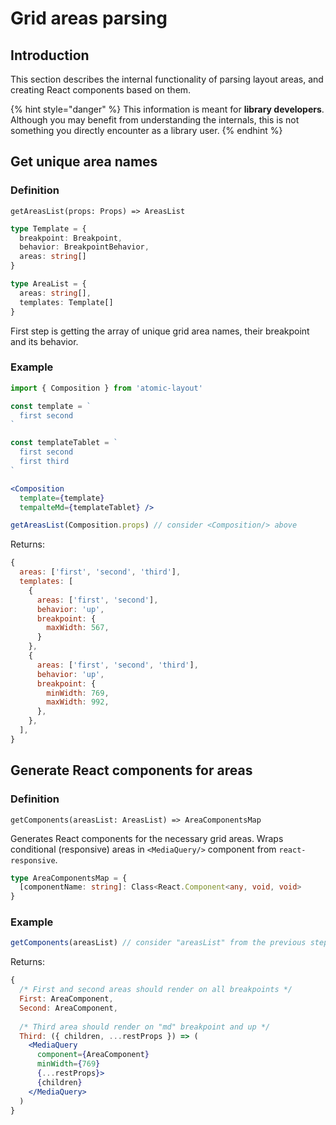 # Grid areas parsing

## Introduction

This section describes the internal functionality of parsing layout areas, and creating React components based on them.

{% hint style="danger" %}
This information is meant for **library developers**. Although you may benefit from understanding the internals, this is not something you directly encounter as a library user.
{% endhint %}

## Get unique area names

### Definition

`getAreasList(props: Props) => AreasList`

```typescript
type Template = {
  breakpoint: Breakpoint,
  behavior: BreakpointBehavior,
  areas: string[]
}

type AreaList = {
  areas: string[],
  templates: Template[]
}
```

First step is getting the array of unique grid area names, their breakpoint and its behavior.

### Example

```jsx
import { Composition } from 'atomic-layout'

const template = `
  first second
`

const templateTablet = `
  first second
  first third
`

<Composition
  template={template}
  tempalteMd={templateTablet} />
```

```javascript
getAreasList(Composition.props) // consider <Composition/> above
```

Returns:

```javascript
{
  areas: ['first', 'second', 'third'],
  templates: [
    {
      areas: ['first', 'second'],
      behavior: 'up',
      breakpoint: {
        maxWidth: 567,
      }
    },
    {
      areas: ['first', 'second', 'third'],
      behavior: 'up',
      breakpoint: {
        minWidth: 769,
        maxWidth: 992,
      },
    },
  ],
}
```

## Generate React components for areas

### Definition

`getComponents(areasList: AreasList) => AreaComponentsMap`

Generates React components for the necessary grid areas. Wraps conditional \(responsive\) areas in `<MediaQuery/>` component from `react-responsive`.

```typescript
type AreaComponentsMap = {
  [componentName: string]: Class<React.Component<any, void, void>
}
```

### Example

```jsx
getComponents(areasList) // consider "areasList" from the previous step
```

Returns:

```jsx
{
  /* First and second areas should render on all breakpoints */
  First: AreaComponent,
  Second: AreaComponent,
    
  /* Third area should render on "md" breakpoint and up */
  Third: ({ children, ...restProps }) => (
    <MediaQuery
      component={AreaComponent}
      minWidth={769}
      {...restProps}>
      {children}
    </MediaQuery>
  )
}
```



